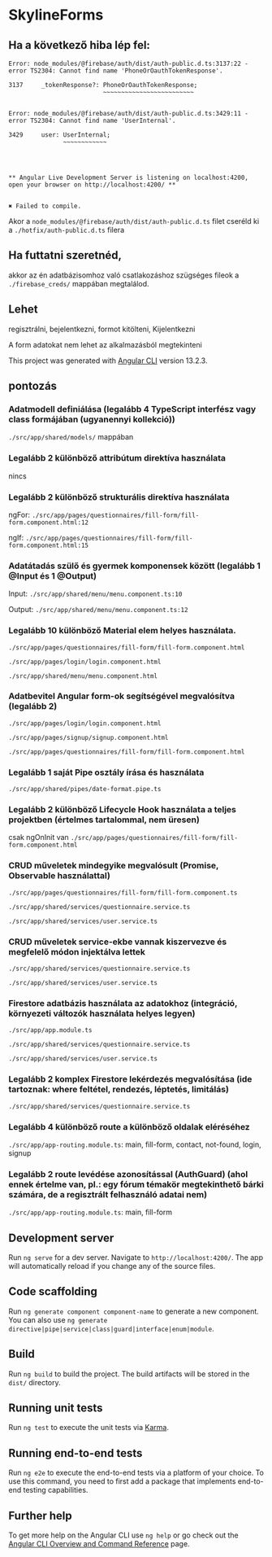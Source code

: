# SkylineForms

## Ha a következő hiba lép fel:

```
Error: node_modules/@firebase/auth/dist/auth-public.d.ts:3137:22 - error TS2304: Cannot find name 'PhoneOrOauthTokenResponse'.

3137     _tokenResponse?: PhoneOrOauthTokenResponse;
                          ~~~~~~~~~~~~~~~~~~~~~~~~~


Error: node_modules/@firebase/auth/dist/auth-public.d.ts:3429:11 - error TS2304: Cannot find name 'UserInternal'.

3429     user: UserInternal;
               ~~~~~~~~~~~~




** Angular Live Development Server is listening on localhost:4200, open your browser on http://localhost:4200/ **


✖ Failed to compile.
```

Akor a `node_modules/@firebase/auth/dist/auth-public.d.ts` filet cseréld ki a `./hotfix/auth-public.d.ts` filera

## Ha futtatni szeretnéd,
akkor az én adatbázisomhoz való csatlakozáshoz szügséges fileok a `./firebase_creds/` mappában megtalálod.

## Lehet
regisztrálni, bejelentkezni, formot kitölteni, Kijelentkezni

A form adatokat nem lehet az alkalmazásból megtekinteni

This project was generated with [Angular CLI](https://github.com/angular/angular-cli) version 13.2.3.

## pontozás

### Adatmodell definiálása (legalább 4 TypeScript interfész vagy class formájában (ugyanennyi kollekció))

`./src/app/shared/models/` mappában

### Legalább 2 különböző attribútum direktíva használata

nincs

### Legalább 2 különböző strukturális direktíva használata

ngFor: `./src/app/pages/questionnaires/fill-form/fill-form.component.html:12`

ngIf: `./src/app/pages/questionnaires/fill-form/fill-form.component.html:15`

### Adatátadás szülő és gyermek komponensek között (legalább 1 @Input és 1 @Output)

Input: `./src/app/shared/menu/menu.component.ts:10`

Output: `./src/app/shared/menu/menu.component.ts:12`


### Legalább 10 különböző Material elem helyes használata.

`./src/app/pages/questionnaires/fill-form/fill-form.component.html`

`./src/app/pages/login/login.component.html`

`./src/app/shared/menu/menu.component.html`

### Adatbevitel Angular form-ok segítségével megvalósítva (legalább 2)

`./src/app/pages/login/login.component.html`

`./src/app/pages/signup/signup.component.html`

`./src/app/pages/questionnaires/fill-form/fill-form.component.html`

### Legalább 1 saját Pipe osztály írása és használata

`./src/app/shared/pipes/date-format.pipe.ts`


### Legalább 2 különböző Lifecycle Hook használata a teljes projektben (értelmes tartalommal, nem üresen)

csak ngOnInit van
`./src/app/pages/questionnaires/fill-form/fill-form.component.html`

### CRUD műveletek mindegyike megvalósult (Promise, Observable használattal)

`./src/app/pages/questionnaires/fill-form/fill-form.component.ts`

`./src/app/shared/services/questionnaire.service.ts`

`./src/app/shared/services/user.service.ts`

### CRUD műveletek service-ekbe vannak kiszervezve és megfelelő módon injektálva lettek

`./src/app/shared/services/questionnaire.service.ts`

`./src/app/shared/services/user.service.ts`

### Firestore adatbázis használata az adatokhoz (integráció, környezeti változók használata helyes legyen)

`./src/app/app.module.ts`

`./src/app/shared/services/questionnaire.service.ts`

`./src/app/shared/services/user.service.ts`

### Legalább 2 komplex Firestore lekérdezés megvalósítása (ide tartoznak: where feltétel, rendezés, léptetés, limitálás)

`./src/app/shared/services/questionnaire.service.ts`

### Legalább 4 különböző route a különböző oldalak eléréséhez

`./src/app/app-routing.module.ts`: main, fill-form, contact, not-found, login, signup

### Legalább 2 route levédése azonosítással (AuthGuard) (ahol ennek értelme van, pl.: egy fórum témakör megtekinthető bárki számára, de a regisztrált felhasználó adatai nem)

`./src/app/app-routing.module.ts`: main, fill-form

## Development server

Run `ng serve` for a dev server. Navigate to `http://localhost:4200/`. The app will automatically reload if you change any of the source files.

## Code scaffolding

Run `ng generate component component-name` to generate a new component. You can also use `ng generate directive|pipe|service|class|guard|interface|enum|module`.

## Build

Run `ng build` to build the project. The build artifacts will be stored in the `dist/` directory.

## Running unit tests

Run `ng test` to execute the unit tests via [Karma](https://karma-runner.github.io).

## Running end-to-end tests

Run `ng e2e` to execute the end-to-end tests via a platform of your choice. To use this command, you need to first add a package that implements end-to-end testing capabilities.

## Further help

To get more help on the Angular CLI use `ng help` or go check out the [Angular CLI Overview and Command Reference](https://angular.io/cli) page.
